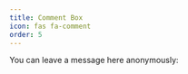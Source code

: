 ```yaml
---
title: Comment Box
icon: fas fa-comment
order: 5
---
```


You can leave a message here anonymously:

<div id="cusdis_thread"
     data-host="https://cusdis.com"
     data-app-id="4c70ad9f-80bc-425e-9dbf-896b734e5d83"
     data-page-id="comment-box"
     data-page-url="https://christanharper.com/comment-box"
     data-page-title="Comment Box"
     data-theme="dark"
     style="width: 100%;"
></div>

<script async defer src="https://cusdis.com/js/cusdis.es.js"></script>

<style>
  /* Make the embedded iframe fit and show the whole comment box */
  iframe[data-cusdis-host] {
    width: 100% !important;
    height: 700px !important;  /* Increase this to show all */
    border: none !important;
    display: block !important;
  }

  #cusdis_thread {
    max-width: 100% !important;
    overflow: visible !important;
  }
</style>




